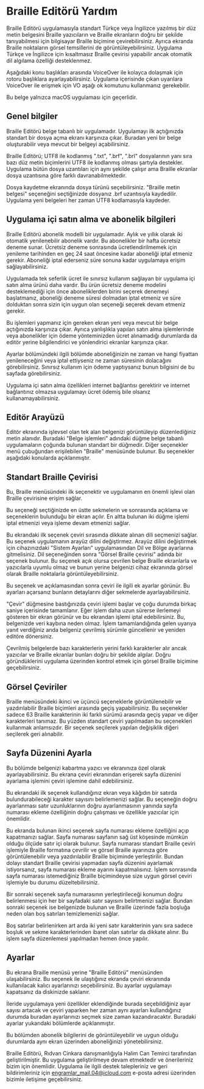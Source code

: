 # Braille Editörü Yardım
Braille Editörü uygulamasıyla standart Türkçe veya İngilizce yazılmış bir düz metin belgesini Braille yazıcıların ve Braille ekranların doğru bir şekilde tanıyabilmesi için bilgisayar Braille biçimine çevirebilirsiniz.
Ayrıca ekranda Braille noktaların görsel temsillerini de görüntüleyebilirsiniz. Uygulama Türkçe ve İngilizce için kısaltmasız Braille çevirisi yapabilir ancak otomatik dil algılama özelliği desteklenmez.

Aşağıdaki konu başlıkları arasında VoiceOver ile kolayca dolaşmak için rotoru başlıklara ayarlayabilirsiniz. Uygulama içerisinde çıkan uyarılara VoiceOver ile erişmek için VO aşağı ok komutunu kullanmanız gerekebilir.

Bu belge yalnızca macOS uygulaması için geçerlidir.
## Genel bilgiler
Braille Editörü belge tabanlı bir uygulamadır. Uygulamayı ilk açtığınızda standart bir dosya açma ekranı karşınıza çıkar. Buradan yeni bir belge oluşturabilir veya mevcut bir belgeyi açabilirsiniz.

Braille Editörü; UTF8 ile kodlanmış ".txt", ".brf", ".brl" dosyalarının yanı sıra bazı düz metin biçimlerini UTF8 ile kodlanmış olması şartıyla destekler. Uygulama bütün dosya uzantıları için aynı şekilde çalışır ama Braille ekranlar dosya uzantısına göre farklı davranabilmektedir.

Dosya kaydetme ekranında dosya türünü seçebilirsiniz. "Braille metin belgesi" seçeneğini seçtiğinizde dosyanız .brf uzantısıyla kaydedilir. Uygulama yeni belgeleri her zaman UTF8 kodlamasıyla kaydeder.
## Uygulama içi satın alma ve abonelik bilgileri
Braille Editörü abonelik modelli bir uygulamadır. Aylık ve yıllık olarak iki otomatik yenilenebilir abonelik vardır. Bu abonelikler bir hafta ücretsiz deneme sunar. Ücretsiz deneme sonrasında ücretlendirilmemek için yenileme tarihinden en geç 24 saat öncesine kadar aboneliği iptal etmeniz gerekir. Aboneliği iptal ederseniz süre sonuna kadar uygulamaya erişim sağlayabilirsiniz.

Uygulamada tek seferlik ücret ile sınırsız kullanım sağlayan bir uygulama içi satın alma ürünü daha vardır. Bu ürün ücretsiz deneme modelini desteklemediği için önce aboneliklerden birini seçerek denemeyi başlatmanız, aboneliği deneme süresi dolmadan iptal etmeniz ve süre dolduktan sonra sizin için uygun olan seçeneği seçerek devam etmeniz gerekir.

Bu işlemleri yapmanız için gereken ekran yeni veya mevcut bir belge açtığınızda karşınıza çıkar. Ayrıca yanlışlıkla yapılan satın alma işlemlerinde veya abonelikler için ödeme yönteminizden ücret alınamadığı durumlarda da editör yerine bilgilendirici ve yönlendirici ekranlar karşınıza çıkar.

Ayarlar bölümündeki ilgili bölümde aboneliğinizin ne zaman ve hangi fiyattan yenileneceğini veya iptal ettiyseniz ne zaman süresinin dolacağını görebilirsiniz. Sınırsız kullanım için ödeme yaptıysanız bunun bilgisini de bu sayfada görebilirsiniz.

Uygulama içi satın alma özellikleri internet bağlantısı gerektirir ve internet bağlantınız olmazsa uygulamayı ücret ödemiş bile olsanız kullanamayabilirsiniz.
## Editör Arayüzü
Editör ekranında işlevsel olan tek alan belgenizi görüntüleyip düzenlediğiniz metin alanıdır. Buradaki "Belge işlemleri" adındaki düğme belge tabanlı uygulamaların çoğunda bulunan standart bir düğmedir. Diğer seçenekler menü çubuğundan erişilebilen "Braille" menüsünde bulunur. Bu seçenekler aşağıdaki konularda açıklanmıştır.
## Standart Braille Çevirisi
Bu, Braille menüsündeki ilk seçenektir ve uygulamanın en önemli işlevi olan Braille çevirisine erişim sağlar.

Bu seçeneği seçtiğinizde en üstte sekmelerin ve sonrasında açıklama ve seçeneklerin bulunduğu bir ekran açılır. En altta bulunan iki düğme işlemi iptal etmenizi veya işleme devam etmenizi sağlar.

Bu ekrandaki ilk seçenek çeviri sırasında dikkate alınan dili seçmenizi sağlar. Bu seçenek uygulamanın arayüz dilini değiştirmez. Arayüz dilini değiştirmek için cihazınızdaki "Sistem Ayarları" uygulamasından Dil ve Bölge ayarlarına gitmelisiniz.
Dil seçeneğinden sonra "Görsel Braille çevirisi" adında bir seçenek bulunur. Bu seçenek açık olursa çevrilen belge Braille ekranlarla ve yazıcılarla uyumlu olmaz ve bunun yerine belgenizi cihaz ekranında görsel olarak Braille noktalarla görüntüleyebilirsiniz.

Bu seçenek ve açıklamasından sonra çeviri ile ilgili ek ayarlar görünür. Bu ayarları açarsanız bunların detaylarını diğer sekmelerde ayarlayabilirsiniz.

"Çevir" düğmesine bastığınızda çeviri işlemi başlar ve çoğu durumda birkaç saniye içerisinde tamamlanır. Eğer işlem daha uzun sürerse ilerlemeyi gösteren bir ekran görünür ve bu ekrandan işlemi iptal edebilirsiniz. Bu, belgenizde veri kaybına neden olmaz. İşlem tamamlandığında gelen uyarıya yanıt verdiğiniz anda belgeniz çevrilmiş sürümle güncellenir ve yeniden editöre dönersiniz.

Çevrilmiş belgelerde bazı karakterlerin yerini farklı karakterler alır ancak yazıcılar ve Braille ekranlar bunları doğru bir şekilde algılar. Doğru göründüklerini uygulama üzerinden kontrol etmek için görsel Braille biçimine geçebilirsiniz.
## Görsel Çeviriler
Braille menüsündeki ikinci ve üçüncü seçeneklerle görüntülenebilir ve yazdırılabilir Braille biçimleri arasında geçiş yapabilirsiniz. Bu seçenekler sadece 63 Braille karakterinin iki farklı sürümü arasında geçiş yapar ve diğer karakterleri tanımaz. Bu yüzden standart çeviri yapılmadan bu seçenekleri kullanmak anlamsızdır. Bir seçenek seçilerek yapılan değişiklik diğeri seçilerek geri alınabilir.
## Sayfa Düzenini Ayarla
Bu bölümde belgenizi kabartma yazıcı ve ekranınıza özel olarak ayarlayabilirsiniz. Bu ekrana çeviri ekranından erişerek sayfa düzenini ayarlama işlemini çeviri işlemine dahil edebilirsiniz.

Bu ekrandaki ilk seçenek kullandığınız ekran veya kâğıdın bir satırda bulundurabileceği karakter sayısını belirlemenizi sağlar. Bu seçeneğin doğru ayarlanması satır uzunluklarının doğru ayarlanmasının yanında sayfa numarası ekleme  özelliğinin doğru çalışması ve özellikle yazıcılar için önemlidir.

Bu ekranda bulunan ikinci seçenek sayfa numarası ekleme özelliğini açıp kapatmanızı sağlar. Sayfa numarası sayfanın sağ üst köşesinde mümkün olduğu ölçüde satır içi olarak bulunur. Sayfa numarası standart Braille çeviri işlemiyle Braille formatına çevrilir ve görsel Braille ayarınıza göre görüntülenebilir veya yazdırılabilir Braille biçiminde yerleştirilir. Bundan dolayı standart Braille çevirisi yapmadan sayfa düzenini ayarlamak istiyorsanız, sayfa numarası ekleme ayarını kapatmalısınız. İşlem sonrasında sayfa numarası istemediğiniz Braille biçimindeyse size uygun görsel çeviri işlemiyle bu durumu düzeltebilirsiniz.

Bir sonraki seçenek sayfa numarasının yerleştirileceği konumun doğru belirlenmesi için her bir sayfadaki satır sayısını belirtmenizi sağlar. Bundan sonraki seçenek ise belgenizde bulunan ve Braille üzerinde fazla boşluğa neden olan boş satırları temizlemenizi sağlar.

Boş satırlar belirlenirken art arda iki yeni satır karakterinin yanı sıra sadece boşluk ve sekme karakterlerinden ibaret olan satırlar da dikkate alınır. Bu işlem sayfa düzenlemesi yapılmadan hemen önce yapılır.
## Ayarlar
Bu ekrana Braille menüsü yerine "Braille Editörü" menüsünden ulaşabilirsiniz. Bu seçenek ile ulaştığınız ekranda çeviri ekranında kullanılacak kalıcı ayarlarınızı seçebilirsiniz. Bu ayarlar uygulamayı kapatsanız da diskinizde saklanır.

İleride uygulamaya yeni özellikler eklendiğinde burada seçebildiğiniz ayar sayısı artacak ve çeviri yaparken her zaman aynı ayarları kullandığınız durumda buradan ayarlarınızı seçmek size zaman kazandıracaktır. Buradaki ayarlar yukarıdaki bölümlerde açıklanmıştır.

Bu bölümden abonelik bilgilerini de görüntüleyebilir ve uygun olduğu durumlarda aynı ekran üzerinden aboneliğinizi yönetebilirsiniz.

Braille Editörü, Rıdvan Cinkara danışmanlığıyla Halim Can Temirci tarafından geliştirilmiştir. Bu uygulama geliştirilmeye devam etmektedir ve önerileriniz bizim için önemlidir. Uygulama ile ilgili destek talepleriniz ve geri bildirimleriniz için [engramlar_mail.04@icloud.com](mailto:engramlar_mail.04@icloud.com) e-posta adresi üzerinden bizimle iletişime geçebilirsiniz.
